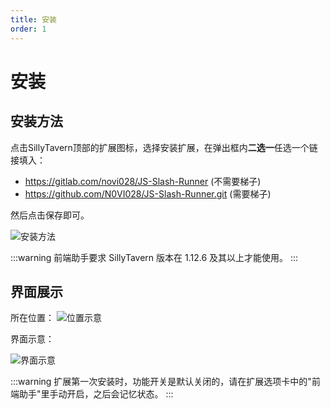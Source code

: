 ```yaml
---
title: 安装
order: 1
---
```


# 安装

## 安装方法

点击SillyTavern顶部的扩展图标，选择安装扩展，在弹出框内**二选一**任选一个链接填入：
- https://gitlab.com/novi028/JS-Slash-Runner (不需要梯子)
- https://github.com/N0VI028/JS-Slash-Runner.git (需要梯子)


然后点击保存即可。

![安装方法](/安装方法.png)

:::warning
前端助手要求 SillyTavern 版本在 1.12.6 及其以上才能使用。
:::

## 界面展示
所在位置：
![位置示意](/位置示意.png)

界面示意：

![界面示意](/界面示意.png)

:::warning
扩展第一次安装时，功能开关是默认关闭的，请在扩展选项卡中的"前端助手"里手动开启，之后会记忆状态。
:::